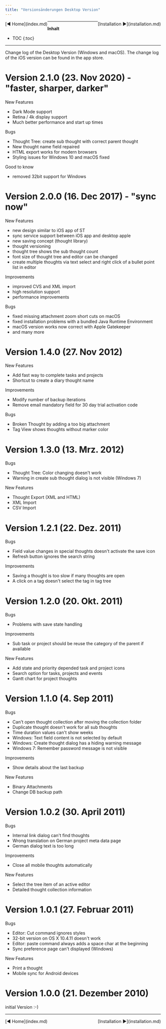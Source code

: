 ```yaml
---
title: "Versionsänderungen Desktop Version"
---
```


<div class="pageNavigation">
<div style="float:left;">
   [◀️ Home](index.md)
</div>
<div style="float:right;">
  [Installation ▶️](installation.md)
</div>
</div>

---------------
__Inhalt__
* TOC
{:toc}
---------------

Change log of the Desktop Version (Windows and macOS). The change log of the iOS version can be found in the app store.

# Version 2.1.0 (23. Nov 2020) - "faster, sharper, darker"

New Features
- Dark Mode support
- Retina / 4k display support
- Much better performance and start up times

Bugs
- Thought Tree: create sub thought with correct parent thought
- New thought name field repaired
- HTML export works for modern browsers
- Styling issues for Windows 10 and macOS fixed

Good to know
- removed 32bit support for Windows

# Version 2.0.0 (16. Dec 2017) - "sync now"

New Features
- new design similar to iOS app of ST
- sync service support between iOS app and desktop apple
- new saving concept (thought library)
- thought versioning
- thought tree shows the sub thought count
- font size of thought tree and editor can be changed
- create multiple thoughts via text select and right click of a bullet point list in editor

Improvements
- improved CVS and XML import
- high resolution support
- performance improvements

Bugs
- fixed missing attachment zoom short cuts on macOS
- fixed installation problems with a bundled Java Runtime Environment
- macOS version works now correct with Apple Gatekeeper
- and many more


# Version 1.4.0 (27. Nov 2012)
New Features
- Add fast way to complete tasks and projects
- Shortcut to create a diary thought name

Improvements
- Modify number of backup iterations
- Remove email mandatory field for 30 day trial activation code

Bugs
- Broken Thought by adding a too big attachment
- Tag View shows thoughts without marker color


# Version 1.3.0 (13. Mrz. 2012)
Bugs
- Thought Tree: Color changing doesn't work
- Warning in create sub thought dialog is not visible (Windows 7)

New Features
- Thought Export (XML and HTML)
- XML Import
- CSV Import


# Version 1.2.1 (22. Dez. 2011)
Bugs
- Field value changes in special thoughts doesn't activate the save icon
- Refresh button ignores the search string

Improvements
- Saving a thought is too slow if many thoughts are open
- A click on a tag doesn't select the tag in tag tree


# Version 1.2.0 (20. Okt. 2011)
Bugs
- Problems with save state handling

Improvements
- Sub task or project should be reuse the category of the parent if available

New Features
- Add state and priority depended task and project icons
- Search option for tasks, projects and events
- Gantt chart for project thoughts


# Version 1.1.0 (4. Sep 2011)
Bugs
- Can't open thought collection after moving the collection folder
- Duplicate thought doesn't work for all sub thoughts
- Time duration values can't show weeks
- Windows: Text field content is not selected by default
- Windows: Create thought dialog has a hiding warning message
- Windows 7: Remember password message is not visible

Improvements
- Show details about the last backup

New Features
- Binary Attachments
- Change DB backup path


# Version 1.0.2 (30. April 2011)
Bugs
- Internal link dialog can't find thoughts
- Wrong translation on German project meta data page
- German dialog text is too long

Improvements
- Close all mobile thoughts automatically

New Features
- Select the tree item of an active editor
- Detailed thought collection information


# Version 1.0.1 (27. Februar 2011)
Bugs
- Editor: Cut command ignores styles
- 32-bit version on OS X 10.4.11 doesn't work
- Editor: paste command always adds a space char at the beginning
- Sync preference page can't displayed (Windows)

New Features
- Print a thought
- Mobile sync for Android devices


# Version 1.0.0 (21. Dezember 2010)
initial Version :-)


---------------

<div class="pageNavigation">
<div style="float:left;">
   [◀️ Home](index.md)
</div>
<div style="float:right;">
  [Installation ▶️](installation.md)
</div>
</div>

